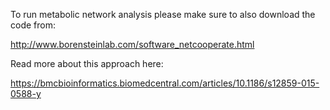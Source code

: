 
To run metabolic network analysis please make sure to also download the code from:

http://www.borensteinlab.com/software_netcooperate.html

Read more about this approach here:

https://bmcbioinformatics.biomedcentral.com/articles/10.1186/s12859-015-0588-y

